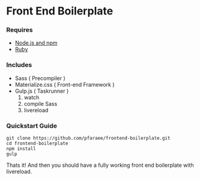 # Front End Boilerplate

### Requires
- [Node.js and npm](https://docs.npmjs.com/getting-started/installing-node)
- [Ruby](https://www.ruby-lang.org/en/documentation/installation/)

### Includes
- Sass ( Precompiler )
- Materialize.css ( Front-end Framework )
- Gulp.js ( Taskrunner )
  1. watch
  2. compile Sass
  3. livereload

### Quickstart Guide
```
git clone https://github.com/pfaraee/frontend-boilerplate.git
cd frontend-boilerplate
npm install
gulp
```

Thats it! And then you should have a fully working front end boilerplate with
livereload.
